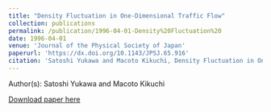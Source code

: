 ```yaml
---
title: "Density Fluctuation in One-Dimensional Traffic Flow"
collection: publications
permalink: /publication/1996-04-01-Density%20Fluctuation%20
date: 1996-04-01
venue: 'Journal of the Physical Society of Japan'
paperurl: 'https://dx.doi.org/10.1143/JPSJ.65.916'
citation: 'Satoshi Yukawa and Macoto Kikuchi, Density Fluctuation in One-Dimensional Traffic Flow, Journal of the Physical Society of Japan, <b>65</b>, 916-919, (1996)'
---
```


Author(s): Satoshi Yukawa and Macoto Kikuchi


<a href='https://dx.doi.org/10.1143/JPSJ.65.916'>Download paper here</a>
